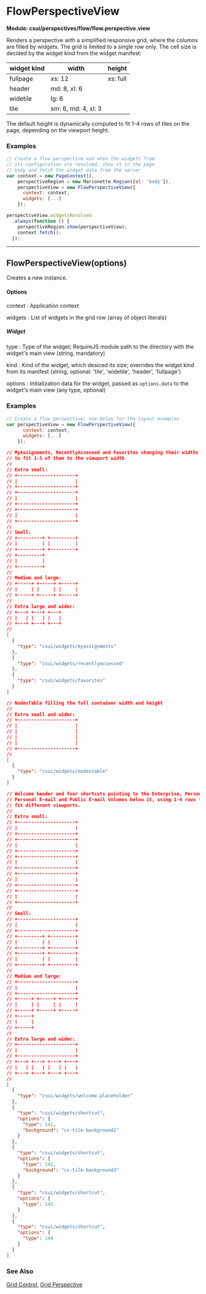 # FlowPerspectiveView

**Module: csui/perspectives/flow/flow.perspective.view**

Renders a perspective with a simplified responsive grid, where the columns
are filled by widgets.  The grid is limited to a single row only. The cell
size is decided by the widget kind from the widget manifest:

widget kind | width               | height
------------|---------------------|---------
fullpage    | xs: 12              | xs: full
header      | md: 8, xl: 6        |
widetile    | lg: 6               |
tile        | sm: 6, md: 4, xl: 3 |

The default height is dynamically computed to fit 1-4 rows of tiles on the
page, depending on the viewport height.

### Examples

```javascript
// Create a flow perspective and when the widgets from
// its configuration are resolved, show it in the page
// body and fetch the widget data from the server
var context = new PageContext(),
    perspectiveRegion = new Marionette.Region({el: 'body'}),
    perspectiveView = new FlowPerspectiveView({
      context: context,
      widgets: [...]
    });

perspectiveView.widgetsResolved
  .always(function () {
    perspectiveRegion.show(perspectiveView);
    context.fetch();
  });
```

---
## FlowPerspectiveView(options)

Creates a new instance.

#### Options

context
: Application context

widgets
: List of widgets in the grid row (array of object literals)

##### Widget

type
: Type of the widget; RequireJS module path to the directory with the widget's main
  view (string, mandatory)

kind
: Kind of the widget, which desiced its size; overrides the widget kind from its
  manifest (string, optional: 'tile', 'widetile', 'header', 'fullpage')

options
: Initialization data for the widget, passed as `options.data` to the widget's main
  view (any type, optional)

### Examples

```javascript
// Create a flow perspective; see below for the layout examples
var perspectiveView = new FlowPerspectiveView({
      context: context,
      widgets: [...]
    });
```

```json
// MyAssignments, RecentlyAccessed and Favorites changing their widths
// to fit 1-3 of them to the viewport width
//
// Extra small:
// +---------------------+
// |                     |
// +---------------------+
// +---------------------+
// |                     |
// +---------------------+
// +---------------------+
// |                     |
// +---------------------+
//
// Small:
// +---------+ +---------+
// |         | |         |
// +---------+ +---------+
// +---------+
// |         |
// +---------+
//
// Medium and large:
// +-----+ +-----+ +-----+
// |     | |     | |     |
// +-----+ +-----+ +-----+
//
// Extra large and wider:
// +---+ +---+ +---+
// |   | |   | |   |
// +---+ +---+ +---+
//
[
  {
    "type": "csui/widgets/myassignments"
  },
  {
    "type": "csui/widgets/recentlyaccessed"
  },
  {
    "type": "csui/widgets/favorites"
  }
]

// NodesTable filling the full container width and height
//
// Extra small and wider:
// +---------------------+
// |                     |
// |                     |
// |                     |
// |                     |
// +---------------------+
//
[
  {
    "type": "csui/widgets/nodestable"
  }
]

// Welcome header and four shortcuts pointing to the Enterprise, Personal,
// Personal E-mail and Public E-mail Volumes below it, using 1-4 rows to
// fit different viewports.
//
// Extra small:
// +---------------------+
// |                     |
// +---------------------+
// +---------------------+
// |                     |
// +---------------------+
// +---------------------+
// |                     |
// +---------------------+
// +---------------------+
// |                     |
// +---------------------+
// +---------------------+
// |                     |
// +---------------------+
//
// Small:
// +---------------------+
// |                     |
// +---------------------+
// +---------+ +---------+
// |         | |         |
// +---------+ +---------+
// +---------+ +---------+
// |         | |         |
// +---------+ +---------+
//
// Medium and large:
// +---------------------+
// |                     |
// +---------------------+
// +-----+ +-----+ +-----+
// |     | |     | |     |
// +-----+ +-----+ +-----+
// +-----+
// |     |
// +-----+
//
// Extra large and wider:
// +---------------------+
// |                     |
// +---------------------+
// +---+ +---+ +---+ +---+
// |   | |   | |   | |   |
// +---+ +---+ +---+ +---+
//
[
  {
    "type": "csui/widgets/welcome.placeholder"
  },
  {
    "type": "csui/widgets/shortcut",
    "options": {
      "type": 141,
      "background": "cs-tile-background2"
    }
  },
  {
    "type": "csui/widgets/shortcut",
    "options": {
      "type": 142,
      "background": "cs-tile-background3"
    }
  },
  {
    "type": "csui/widgets/shortcut",
    "options": {
      "type": 143
    }
  },
  {
    "type": "csui/widgets/shortcut",
    "options": {
      "type": 144
    }
  }
]
```

### See Also

[Grid Control](../../controls/grid/grid.md),
[Grid Perspective](../grid/grid.perspective.md)
